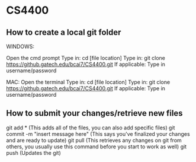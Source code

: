 # CS4400
## How to create a local git folder
WINDOWS:

Open the cmd prompt
Type in: cd [file location]
Type in: git clone https://github.gatech.edu/bcai7/CS4400.git
If applicable: Type in username/password

MAC:
Open the terminal
Type in: cd [file location]
Type in: git clone https://github.gatech.edu/bcai7/CS4400.git
If applicable: Type in username/password

## How to submit your changes/retrieve new files
git add * (This adds all of the files, you can also add specific files)
git commit -m "insert message here" (This says you've finalized your changes and are ready to update)
git pull (This retrieves any changes on git from others, you usually use this command before you start to work as well)
git push (Updates the git)